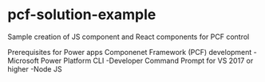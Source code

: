 # pcf-solution-example
Sample creation of JS component and React components for PCF control

Prerequisites for Power apps Componenet Framework (PCF) development
-Microsoft Power Platform CLI
-Developer Command Prompt for VS 2017 or higher
-Node JS